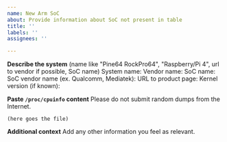 ```yaml
---
name: New Arm SoC
about: Provide information about SoC not present in table
title: ''
labels: ''
assignees: ''

---
```


**Describe the system**
(name like "Pine64 RockPro64", "Raspberry/Pi 4", url to vendor if possible, SoC name)
System name:
Vendor name:
SoC name:
SoC vendor name (ex. Qualcomm, Mediatek):
URL to product page:
Kernel version (if known):


**Paste `/proc/cpuinfo` content**
Please do not submit random dumps from the Internet.
```
(here goes the file)
```

**Additional context**
Add any other information you feel as relevant.
